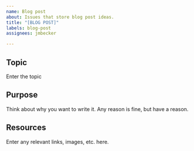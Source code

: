 ```yaml
---
name: Blog post
about: Issues that store blog post ideas.
title: "[BLOG POST]"
labels: blog-post
assignees: jmbecker

---
```


## Topic
Enter the topic

## Purpose
Think about why you want to write it.  Any reason is fine, but have a reason.

## Resources
Enter any relevant links, images, etc. here.
